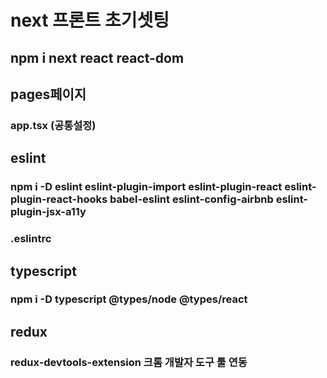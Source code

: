 # next 프론트 초기셋팅

## npm i next react react-dom

## pages페이지

### app.tsx (공통설정)

## eslint

### npm i -D eslint eslint-plugin-import eslint-plugin-react eslint-plugin-react-hooks babel-eslint eslint-config-airbnb eslint-plugin-jsx-a11y

### .eslintrc

## typescript

### npm i -D typescript @types/node @types/react

## redux

### redux-devtools-extension 크롬 개발자 도구 툴 연동
